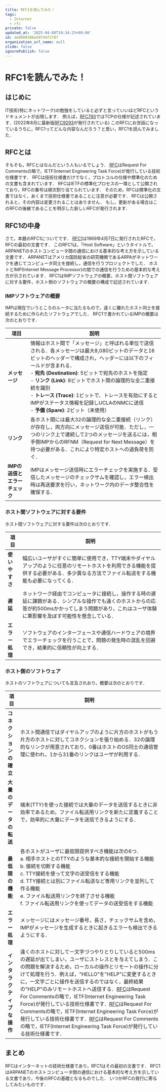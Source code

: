 ```yaml
---
title: RFC1を読んでみた！
tags:
  - Internet
  - rfc
private: false
updated_at: '2025-04-08T19:34:23+09:00'
id: ae0608306a58f44f278f
organization_url_name: null
slide: false
ignorePublish: false
---
```

# RFC1を読んでみた！

## はじめに
IT技術(特にネットワーク)の勉強をしていると必ずと言っていいほどRFCというドキュメントが出現します．
例えば，[RFC793](https://datatracker.ietf.org/doc/html/rfc793)ではTCPの仕様が記述されています．(2022年8月に最新版[RFC9293](https://datatracker.ietf.org/doc/html/rfc9293)が発行されている)
このRFCにお世話になっているうちに，RFC1ってどんな内容なんだろう？と思い，RFC1を読んでみました．

## RFCとは
そもそも，RFCとはなんだという人もいるでしょう．
[RFC](https://www.ietf.org/process/rfcs/)はRequest For Commentsの略で，IETF(Internet Engineering Task Force)が発行している技術仕様書です．
RFCは技術仕様書だけでなく，プロトコルの仕様や標準化のための文書も含まれています．
RFCはIETFの標準化プロセスの一環として公開されており，RFCの番号は順次割り当てられています．
そのため，RFCは標準化の文書ではなく，あくまで技術仕様書であることに注意が必要です．
RFCは公開されると，その内容は変更されることはありません．
もし，更新がある場合はこのRFCの後継であることを明示した新しいRFCが発行されます．

## RFC1の中身
さて，本題のRFC1についてです．
[RFC1](https://datatracker.ietf.org/doc/html/rfc1)は1969年4月7日に発行されたRFCで，RFCの最初の文書です．
このRFC1は，「Host Software」というタイトルで，ARPANETのホストコンピュータ間の通信における基本的な考え方を示している文書です．
ARPANETはアメリカ国防総省の研究機関であるARPAがネットワークを通じてコンピュータ同士を接続し，通信を行うプロジェクトでした．
ホストとIMP(Internet Message Processor)の間での通信を行うための基本的な考え方が示されています．
RFC1はIMPソフトウェアの概要，ホスト間ソフトウェアに対する要件，ホスト側のソフトウェアの概要の構成で記述されています．

### IMPソフトウェアの概要
IMPは現在でいうところのルータに当たるもので，遠くに離れたホスト同士を接続するために作られたソフトウェアでした．
RFC1で書かれているIMPの概要は次のとおりです．

| 項目 | 説明 |
|----------------------------|-----------------------------------------------------------------------------------------------------------------------------------------------------------------------------------------------------------------------------------------------------------------------------------------------------------------------------------------------------------------------------------|
| **メッセージ** | 情報はホスト間で「メッセージ」と呼ばれる単位で送信される．各メッセージは最大8,080ビットのデータと16ビットのヘッダーで構成され，ヘッダーには以下のフィールドが含まれる．<br>- **宛先 (Destination)**: 5ビットで宛先のホストを指定 <br>- **リンク (Link)**: 8ビットでホスト間の論理的な全二重接続を識別 <br>- **トレース (Trace)**: 1ビットで、トレースを有効にするとIMPがステータス情報を記録しUCLAのNMCに送信 <br>- **予備 (Spare)**: 2ビット（未使用） |
| **リンク** | 各ホスト間には最大32の論理的な全二重接続（リンク）が存在し，両方向にメッセージ送信が可能．ただし，一つのリンク上で連続して2つのメッセージを送るには，相手側IMPからのRFNM（Request for Next Message）を待つ必要がある．これにより特定ホストへの過負荷を防ぐ． |
| **IMPの送信とエラーチェック** | IMPはメッセージ送信時にエラーチェックを実施する．受信したメッセージのチェックサムを確認し，エラー検出時は再送要求を行い，ネットワーク内のデータ整合性を確保する． |

### ホスト間ソフトウェアに対する要件
ホスト間ソフトウェアに対する要件は次のとおりです．

| 項目 | 説明 |
|----------------------------|-----------------------------------------------------------------------------------------------------------------------------------------------------------------------------------------------------------------------------------------------------------------------------------------------------------------------------------------------------------------------------------|
| **使いやすさ** | 幅広いユーザがすぐに簡単に使用でき，TTY端末やダイヤルアップのように任意のリモートホストを利用できる機能を提供する必要がある．多少異なる方法でファイル転送をする機能も必要になってくる． |
| **遅延** | ネットワーク経由でコンピュータに接続し，操作する時の遅延に課題がある．シンプルな操作でも遠くのホストからの応答が約500msかかってしまう問題があり，これはユーザ体験に悪影響を及ぼす可能性を懸念している． |
| **エラー処理** | ソフトウェアのインターフェースや通信ハードウェアの境界でエラーチェックを行うことで，問題の発生時の混乱を回避でき，結果的に信頼性が向上する． |

### ホスト側のソフトウェア

ホストのソフトウェアについても言及されおり，概要は次のとおりです．

| 項目 | 説明 |
|----------------------|-----------------------------------------------------------------------------------------------------------------------------------------------------------------------------------------------------------------------------------------------------|
| **コネクションの確立** | ホスト間通信ではダイヤルアップのように片方のホストがもう片方のホストに対してコネクションを張り始める．32の論理的なリンクが用意されており，0番はホストのOS同士の通信管理に使われ，1から31番のリンクはユーザが利用する． |
| **大量のデータの転送** | 端末(TTY)を使った接続では大量のデータを送信するときに非効率であるため，ファイル転送用リンクを新たに定義することで，効率的に大量にデータを送信できるようにする． |
| **最低限の機能** | 各ホストがユーザに最低限提供すべき機能は次の6つ． <br>a. 相手ホストとのTTYのような基本的な接続を開始する機能 <br>b. 接続を切断する機能 <br>c. TTY接続を使って文字の送受信をする機能 <br>d. TTY接続とは別にファイル転送など専用リンクを並列して作る機能 <br>e. ファイル転送用リンクを終了させる機能 <br>f. ファイル転送用リンクを使ってデータの送受信をする機能 |
| **エラー処理** | メッセージにはメッセージ番号，長さ，チェックサムを含め，IMPがメッセージを生成するときに起きるエラーも検出できるようにする． |
| **インタラクティブな操作** | 遠くのホストに対して一文字づつやりとりしていると500msの遅延が出てしまい，ユーザにストレスとを与えてしまう．この問題を解決するため，ローカルの操作とリモートの操作に分けて処理を行う．例えば，"HELLO"を"HELP"に変更するときに，一文字ごとに操作を送信するのではなく，最終結果の"HELP"のみリモートホストへ送信する．[RFC](https://www.ietf.org/process/rfcs/)はRequest For Commentsの略で，IETF(Internet Engineering Task Force)が発行している技術仕様書です．[RFC](https://www.ietf.org/process/rfcs/)はRequest For Commentsの略で，IETF(Internet Engineering Task Force)が発行している技術仕様書です．[RFC](https://www.ietf.org/process/rfcs/)はRequest For Commentsの略で，IETF(Internet Engineering Task Force)が発行している技術仕様書です． |


## まとめ
RFCはインターネットの技術仕様書であり，RFC1はその最初の文書です．
RFC1はARPANETのホストコンピュータ間の通信における基本的な考え方を示している文書であり，今後のRFCの基礎となるものでした．
いつかRFCの発行に寄与してみたいものです．
